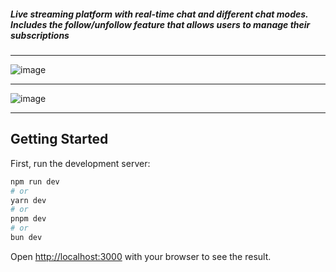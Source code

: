 ##### Live streaming platform with real-time chat and different chat modes. Includes the follow/unfollow feature that allows users to manage their subscriptions

---

![image](https://github.com/user-attachments/assets/1202bded-25f3-4aa4-9501-a6e3ffdc9e7a)

---

![image](https://github.com/user-attachments/assets/efcb6018-30c0-4a0d-ab71-05e7ea611653)


---


## Getting Started

First, run the development server:

```bash
npm run dev
# or
yarn dev
# or
pnpm dev
# or
bun dev
```

Open [http://localhost:3000](http://localhost:3000) with your browser to see the result.


